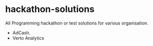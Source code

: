 # hackathon-solutions
All Programming hackathon or test solutions for various organisation.

- AdCash.
- Verto Analytics
